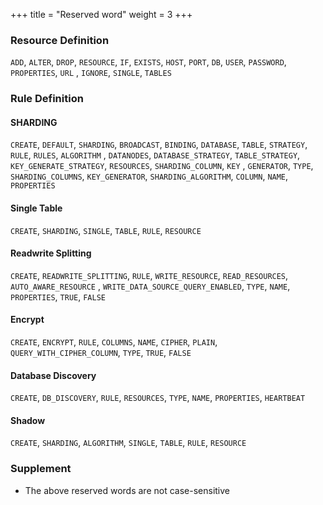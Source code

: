 +++
title = "Reserved word"
weight = 3
+++

### Resource Definition

`ADD`, `ALTER`, `DROP`, `RESOURCE`, `IF`, `EXISTS`, `HOST`, `PORT`, `DB`, `USER`, `PASSWORD`, `PROPERTIES`, `URL`
, `IGNORE`, `SINGLE`, `TABLES`

### Rule Definition

#### SHARDING

`CREATE`, `DEFAULT`, `SHARDING`, `BROADCAST`, `BINDING`, `DATABASE`, `TABLE`, `STRATEGY`, `RULE`, `RULES`, `ALGORITHM`
, `DATANODES`, `DATABASE_STRATEGY`, `TABLE_STRATEGY`, `KEY_GENERATE_STRATEGY`, `RESOURCES`, `SHARDING_COLUMN`, `KEY`
, `GENERATOR`, `TYPE`, `SHARDING_COLUMNS`, `KEY_GENERATOR`, `SHARDING_ALGORITHM`, `COLUMN`, `NAME`, `PROPERTIES`

#### Single Table

`CREATE`, `SHARDING`, `SINGLE`, `TABLE`, `RULE`, `RESOURCE`

#### Readwrite Splitting

`CREATE`, `READWRITE_SPLITTING`, `RULE`, `WRITE_RESOURCE`, `READ_RESOURCES`, `AUTO_AWARE_RESOURCE`
, `WRITE_DATA_SOURCE_QUERY_ENABLED`, `TYPE`, `NAME`, `PROPERTIES`, `TRUE`, `FALSE`

#### Encrypt

`CREATE`, `ENCRYPT`, `RULE`, `COLUMNS`, `NAME`, `CIPHER`, `PLAIN`, `QUERY_WITH_CIPHER_COLUMN`, `TYPE`, `TRUE`, `FALSE`

#### Database Discovery

`CREATE`, `DB_DISCOVERY`, `RULE`, `RESOURCES`, `TYPE`, `NAME`, `PROPERTIES`, `HEARTBEAT`

#### Shadow

`CREATE`, `SHARDING`, `ALGORITHM`, `SINGLE`, `TABLE`, `RULE`, `RESOURCE`

### Supplement

- The above reserved words are not case-sensitive
